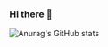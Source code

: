 ### Hi there 👋
![Anurag's GitHub stats](https://github-readme-stats.vercel.app/api?username=Lithium07z&show_icons=true&theme=radical)
<!--
**Lithium07z/Lithium07z** is a ✨ _special_ ✨ repository because its `README.md` (this file) appears on your GitHub profile.

Here are some ideas to get you started:

- 🔭 I’m currently working on ...
- 🌱 I’m currently learning ...
- 👯 I’m looking to collaborate on ...
- 🤔 I’m looking for help with ...
- 💬 Ask me about ...
- 📫 How to reach me: ...
- 😄 Pronouns: ...
- ⚡ Fun fact: ...
-->
